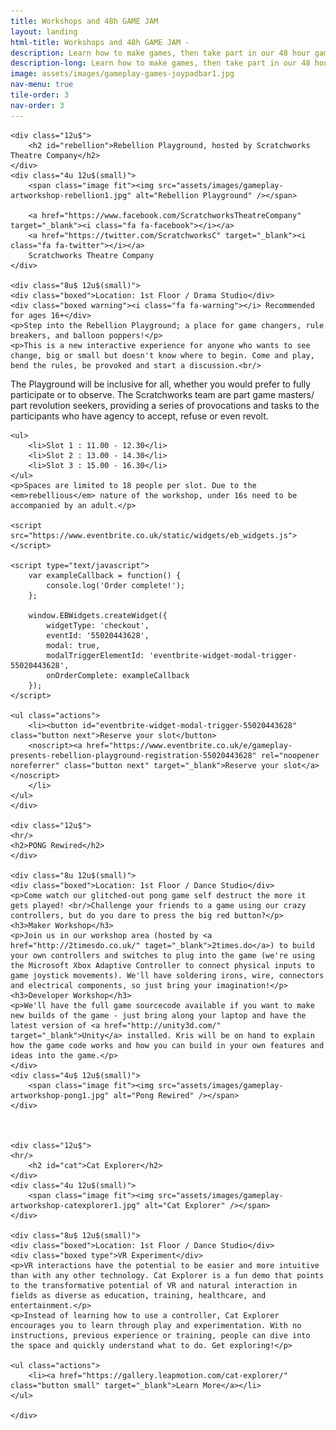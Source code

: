 ```yaml
---
title: Workshops and 48h GAME JAM
layout: landing
html-title: Workshops and 48h GAME JAM - 
description: Learn how to make games, then take part in our 48 hour game jam!
description-long: Learn how to make games, then take part in our 48 hour game jam! All Free!
image: assets/images/gameplay-games-joypadbar1.jpg
nav-menu: true
tile-order: 3
nav-order: 3
---
```


<!-- Main -->
<div id="main">


<!-- One -->
<section id="one">
	<div class="inner">
	<!-- Content -->

<div class="row">
		
	<div class="12u$">
		<h2 id="rebellion">Rebellion Playground, hosted by Scratchworks Theatre Company</h2>
	</div>
	<div class="4u 12u$(small)">
		<span class="image fit"><img src="assets/images/gameplay-artworkshop-rebellion1.jpg" alt="Rebellion Playground" /></span>
		
		<a href="https://www.facebook.com/ScratchworksTheatreCompany" target="_blank"><i class="fa fa-facebook"></i></a>
		<a href="https://twitter.com/ScratchworksC" target="_blank"><i class="fa fa-twitter"></i></a>
		Scratchworks Theatre Company 
	</div>
	
	<div class="8u$ 12u$(small)">
	<div class="boxed">Location: 1st Floor / Drama Studio</div> 
	<div class="boxed warning"><i class="fa fa-warning"></i> Recommended for ages 16+</div>
	<p>Step into the Rebellion Playground; a place for game changers, rule breakers, and balloon poppers!</p>
	<p>This is a new interactive experience for anyone who wants to see change, big or small but doesn't know where to begin. Come and play, bend the rules, be provoked and start a discussion.<br/>
The Playground will be inclusive for all, whether you would prefer to fully participate or to observe. The Scratchworks team are part game masters/ part revolution seekers, providing a series of provocations and tasks to the participants who have agency to accept, refuse or even revolt. </p>

	<ul>
		<li>Slot 1 : 11.00 - 12.30</li>
		<li>Slot 2 : 13.00 - 14.30</li>
		<li>Slot 3 : 15.00 - 16.30</li>
	</ul>
	<p>Spaces are limited to 18 people per slot. Due to the <em>rebellious</em> nature of the workshop, under 16s need to be accompanied by an adult.</p>

	<script src="https://www.eventbrite.co.uk/static/widgets/eb_widgets.js"></script>

	<script type="text/javascript">
		var exampleCallback = function() {
			console.log('Order complete!');
		};

		window.EBWidgets.createWidget({
			widgetType: 'checkout',
			eventId: '55020443628',
			modal: true,
			modalTriggerElementId: 'eventbrite-widget-modal-trigger-55020443628',
			onOrderComplete: exampleCallback
		});
	</script>

	<ul class="actions">
		<li><button id="eventbrite-widget-modal-trigger-55020443628" class="button next">Reserve your slot</button>
		<noscript><a href="https://www.eventbrite.co.uk/e/gameplay-presents-rebellion-playground-registration-55020443628" rel="noopener noreferrer" class="button next" target="_blank">Reserve your slot</a></noscript>
		</li>
	</ul>
	</div>

	<div class="12u$">
	<hr/>
	<h2>PONG Rewired</h2>
	</div>
	
	<div class="8u 12u$(small)">
	<div class="boxed">Location: 1st Floor / Dance Studio</div>
	<p>Come watch our glitched-out pong game self destruct the more it gets played! <br/>Challenge your friends to a game using our crazy controllers, but do you dare to press the big red button?</p>
	<h3>Maker Workshop</h3>
	<p>Join us in our workshop area (hosted by <a href="http://2timesdo.co.uk/" taget="_blank">2times.do</a>) to build your own controllers and switches to plug into the game (we're using the Microsoft Xbox Adaptive Controller to connect physical inputs to game joystick movements). We'll have soldering irons, wire, connectors and electrical components, so just bring your imagination!</p>
	<h3>Developer Workshop</h3>
	<p>We'll have the full game sourcecode available if you want to make new builds of the game - just bring along your laptop and have the latest version of <a href="http://unity3d.com/" target="_blank">Unity</a> installed. Kris will be on hand to explain how the game code works and how you can build in your own features and ideas into the game.</p>
	</div>
	<div class="4u$ 12u$(small)">
		<span class="image fit"><img src="assets/images/gameplay-artworkshop-pong1.jpg" alt="Pong Rewired" /></span>
	</div>


			
	<div class="12u$">
	<hr/>
		<h2 id="cat">Cat Explorer</h2>
	</div>
	<div class="4u 12u$(small)">
		<span class="image fit"><img src="assets/images/gameplay-artworkshop-catexplorer1.jpg" alt="Cat Explorer" /></span>
	</div>
	
	<div class="8u$ 12u$(small)">
	<div class="boxed">Location: 1st Floor / Dance Studio</div> 
	<div class="boxed type">VR Experiment</div> 
	<p>VR interactions have the potential to be easier and more intuitive than with any other technology. Cat Explorer is a fun demo that points to the transformative potential of VR and natural interaction in fields as diverse as education, training, healthcare, and entertainment.</p>
	<p>Instead of learning how to use a controller, Cat Explorer encourages you to learn through play and experimentation. With no instructions, previous experience or training, people can dive into the space and quickly understand what to do. Get exploring!</p>

	<ul class="actions">
		<li><a href="https://gallery.leapmotion.com/cat-explorer/" class="button small" target="_blank">Learn More</a></li>
	</ul>
	
	</div>
</div>

</div>
</section>

</div>
